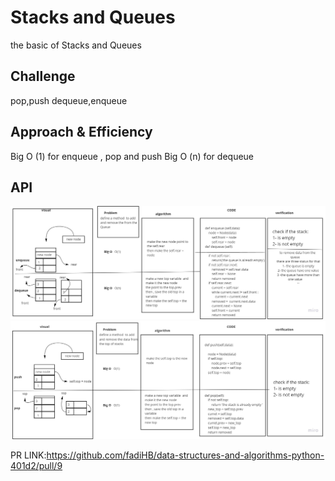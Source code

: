# Stacks and Queues
the basic of Stacks and Queues

## Challenge
pop,push
dequeue,enqueue

## Approach & Efficiency
<!-- What approach did you take? Why? What is the Big O space/time for this approach? -->
Big O (1) for enqueue , pop and push
Big O (n) for dequeue

## API
<!-- Description of each method publicly available to your Stack and Queue-->
![popANDpush](assets/eqANDdeq.jpg)
![enqueuANDdeququ](assets/pushANDpop.jpg)

PR LINK:https://github.com/fadiHB/data-structures-and-algorithms-python-401d2/pull/9